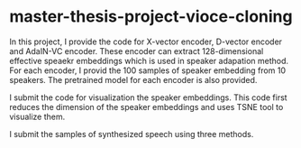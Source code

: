 # master-thesis-project-vioce-cloning
In this project, I provide the code for X-vector encoder, D-vector encoder and AdaIN-VC encoder. These encoder can extract 128-dimensional effective speaekr embeddings which is used in speaker adapation method. For each encoder, I provid the 100 samples of speaker embedding from 10 speakers. The pretrained model for each encoder is also provided.

I submit the code for visualization the speaker embeddings. This code first reduces the dimension of the speaker embeddings and uses TSNE tool to visualize them.

I submit the samples of synthesized speech using three methods.
